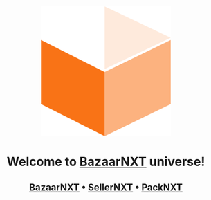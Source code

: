 <div align="center">
  <img src="https://github.com/BazaarNXT/.github/blob/main/profile/bazaarnxt-logo.svg" alt="BazaarNXT" height="300" width="300"/>
  <h1>Welcome to <a href="https://bazaarnxt.com" target="_blank"><strong>BazaarNXT</strong></a> universe!</h1>
  <h2>
    <a href="https://bazaarnxt.com" target="_blank"><strong>BazaarNXT</strong></a> • <a href="https://sellernxt.bazaarnxt.com" target="_blank"><strong>SellerNXT</strong></a> • <a href="https://packnxt.com" target="_blank"><strong>PackNXT</strong></a>
  </h2>
</div>
